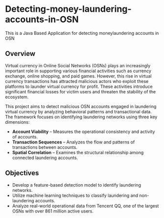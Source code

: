 # Detecting-money-laundering-accounts-in-OSN
This is a Java Based Application for detecting moneylaundering accounts in OSN

## Overview  
Virtual currency in Online Social Networks (OSNs) plays an increasingly important role in supporting various financial activities such as currency exchange, online shopping, and paid games. However, this rise in virtual currency transactions has attracted malicious actors who exploit these platforms to launder virtual currency for profit. These activities introduce significant financial losses for victim users and threaten the stability of the ecosystem.  

This project aims to detect malicious OSN accounts engaged in laundering virtual currency by analyzing behavioral patterns and transactional data. The framework focuses on identifying laundering networks using three key dimensions:  

- **Account Viability** – Measures the operational consistency and activity of accounts.  
- **Transaction Sequences** – Analyzes the flow and patterns of transactions between accounts.  
- **Spatial Correlation** – Examines the structural relationship among connected laundering accounts.  

## Objectives  
- Develop a feature-based detection model to identify laundering networks.  
- Utilize machine learning techniques to classify laundering and non-laundering accounts.  
- Analyze real-world operational data from Tencent QQ, one of the largest OSNs with over 861 million active users.

